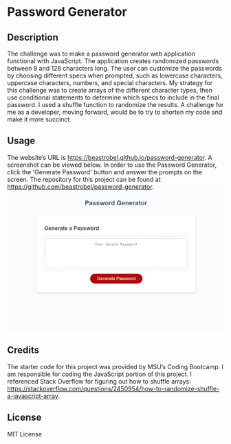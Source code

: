 # Password Generator

## Description

The challenge was to make a password generator web application functional with JavaScript. The application creates randomized passwords between 8 and 128 characters long. The user can customize the passwords by choosing different specs when prompted, such as lowercase characters, uppercase characters, numbers, and special characters. My strategy for this challenge was to create arrays of the different character types, then use conditional statements to determine which specs to include in the final password. I used a shuffle function to randomize the results. A challenge for me as a developer, moving forward, would be to try to shorten my code and make it more succinct.

## Usage

The website’s URL is https://beastrobel.github.io/password-generator. A screenshot can be viewed below. In order to use the Password Generator, click the 'Generate Password' button and answer the prompts on the screen. The repository for this project can be found at https://github.com/beastrobel/password-generator.
![screenshot of website](./password-generator.png)

## Credits

The starter code for this project was provided by MSU’s Coding Bootcamp. I am responsible for coding the JavaScript portion of this project. I referenced Stack Overflow for figuring out how to shuffle arrays: https://stackoverflow.com/questions/2450954/how-to-randomize-shuffle-a-javascript-array. 

## License

MIT License

